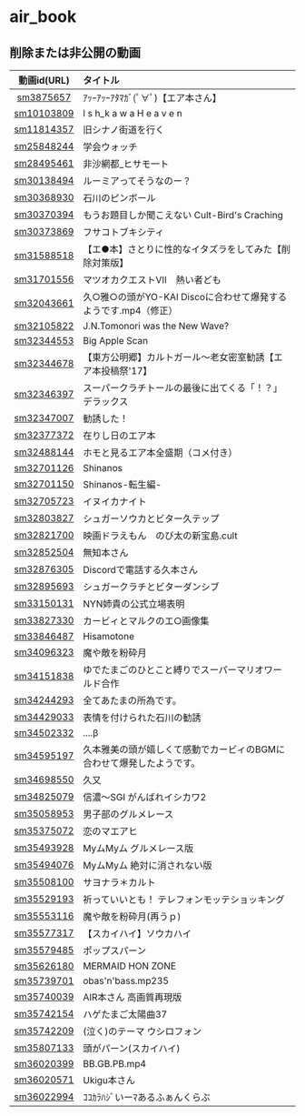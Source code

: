 # air_book

## 削除または非公開の動画

|動画id(URL)|タイトル|
| :---: | :--- |
|[sm3875657](https://www.nicovideo.jp/watch/sm3875657)|ｱｯｰｱｯｰｱﾀﾏｶﾞ(ﾟ∀ﾟ)【エア本さん】|
|[sm10103809](https://www.nicovideo.jp/watch/sm10103809)|l s h_k a w a H e a v e n|
|[sm11814357](https://www.nicovideo.jp/watch/sm11814357)|旧シナノ街道を行く|
|[sm25848244](https://www.nicovideo.jp/watch/sm25848244)|学会ウォッチ|
|[sm28495461](https://www.nicovideo.jp/watch/sm28495461)|非沙網都_ヒサモ一ト|
|[sm30138494](https://www.nicovideo.jp/watch/sm30138494)|ルーミアってそうなのー？|
|[sm30368930](https://www.nicovideo.jp/watch/sm30368930)|石川のピンボール|
|[sm30370394](https://www.nicovideo.jp/watch/sm30370394)|もうお題目しか聞こえない Cult-Bird's Craching|
|[sm30373869](https://www.nicovideo.jp/watch/sm30373869)|フサコトブキシティ|
|[sm31588518](https://www.nicovideo.jp/watch/sm31588518)|【エ●本】さとりに性的なイタズラをしてみた【削除対策版】|
|[sm31701556](https://www.nicovideo.jp/watch/sm31701556)|マツオカクエストⅦ　熱い者ども|
|[sm32043661](https://www.nicovideo.jp/watch/sm32043661)|久○雅○の頭がYO-KAI Discoに合わせて爆発するようです.mp4（修正）|
|[sm32105822](https://www.nicovideo.jp/watch/sm32105822)|J.N.Tomonori was the New Wave?|
|[sm32344553](https://www.nicovideo.jp/watch/sm32344553)|Big Apple Scan|
|[sm32344678](https://www.nicovideo.jp/watch/sm32344678)|【東方公明郷】カルトガール～老女密室勧誘【エア本投稿祭'17】|
|[sm32346397](https://www.nicovideo.jp/watch/sm32346397)|スーパークラチトールの最後に出てくる「！？」デラックス|
|[sm32347007](https://www.nicovideo.jp/watch/sm32347007)|勧誘した！|
|[sm32377372](https://www.nicovideo.jp/watch/sm32377372)|在りし日のエア本|
|[sm32488144](https://www.nicovideo.jp/watch/sm32488144)|ホモと見るエア本全盛期（コメ付き）|
|[sm32701126](https://www.nicovideo.jp/watch/sm32701126)|Shinanos|
|[sm32701150](https://www.nicovideo.jp/watch/sm32701150)|Shinanos-転生編-|
|[sm32705723](https://www.nicovideo.jp/watch/sm32705723)|イヌイカナイト|
|[sm32803827](https://www.nicovideo.jp/watch/sm32803827)|シュガーソウカとビター久テップ|
|[sm32821700](https://www.nicovideo.jp/watch/sm32821700)|映画ドラえもん　のび太の新宝島.cult|
|[sm32852504](https://www.nicovideo.jp/watch/sm32852504)|無知本さん|
|[sm32876305](https://www.nicovideo.jp/watch/sm32876305)|Discordで電話する久本さん|
|[sm32895693](https://www.nicovideo.jp/watch/sm32895693)|シュガークラチとビターダンシブ|
|[sm33150131](https://www.nicovideo.jp/watch/sm33150131)|NYN姉貴の公式立場表明|
|[sm33827330](https://www.nicovideo.jp/watch/sm33827330)|カービィとマルクのエ○画像集|
|[sm33846487](https://www.nicovideo.jp/watch/sm33846487)|Hisamotone|
|[sm34096323](https://www.nicovideo.jp/watch/sm34096323)|魔や敵を粉砕月|
|[sm34151838](https://www.nicovideo.jp/watch/sm34151838)|ゆでたまごのひとこと縛りでスーパーマリオワールド合作|
|[sm34244293](https://www.nicovideo.jp/watch/sm34244293)|全てあたまの所為です。|
|[sm34429033](https://www.nicovideo.jp/watch/sm34429033)|表情を付けられた石川の勧誘|
|[sm34502332](https://www.nicovideo.jp/watch/sm34502332)|....β|
|[sm34595197](https://www.nicovideo.jp/watch/sm34595197)|久本雅美の頭が嬉しくて感動でカービィのBGMに合わせて爆発したようです。|
|[sm34698550](https://www.nicovideo.jp/watch/sm34698550)|久又|
|[sm34825079](https://www.nicovideo.jp/watch/sm34825079)|信濃～SGI がんばれイシカワ2|
|[sm35058953](https://www.nicovideo.jp/watch/sm35058953)|男子部のグルメレース|
|[sm35375072](https://www.nicovideo.jp/watch/sm35375072)|恋のマエアヒ|
|[sm35493928](https://www.nicovideo.jp/watch/sm35493928)|MyムMyム グルメレース版|
|[sm35494076](https://www.nicovideo.jp/watch/sm35494076)|MyムMyム 絶対に消されない版|
|[sm35508100](https://www.nicovideo.jp/watch/sm35508100)|サヨナラ＊カルト|
|[sm35529193](https://www.nicovideo.jp/watch/sm35529193)|祈っていいとも！ テレフォンモッテショッキング|
|[sm35553116](https://www.nicovideo.jp/watch/sm35553116)|魔や敵を粉砕月(再うｐ)|
|[sm35577317](https://www.nicovideo.jp/watch/sm35577317)|【スカイハイ】ソウカハイ|
|[sm35579485](https://www.nicovideo.jp/watch/sm35579485)|ポップスパーン|
|[sm35626180](https://www.nicovideo.jp/watch/sm35626180)|MERMAID HON ZONE|
|[sm35739701](https://www.nicovideo.jp/watch/sm35739701)|obas'n'bass.mp235|
|[sm35740039](https://www.nicovideo.jp/watch/sm35740039)|AIR本さん 高画質再現版|
|[sm35742154](https://www.nicovideo.jp/watch/sm35742154)|ハゲたまご太陽曲37|
|[sm35742209](https://www.nicovideo.jp/watch/sm35742209)|(泣く)のテーマ ウシロフォン|
|[sm35807133](https://www.nicovideo.jp/watch/sm35807133)|頭がパーン(スカイハイ)|
|[sm36020399](https://www.nicovideo.jp/watch/sm36020399)|BB.GB.PB.mp4|
|[sm36020571](https://www.nicovideo.jp/watch/sm36020571)|Ukigu本さん|
|[sm36022994](https://www.nicovideo.jp/watch/sm36022994)|ｺｺｶﾗﾊｼﾞいーﾏあるふぁんくらぶ|
